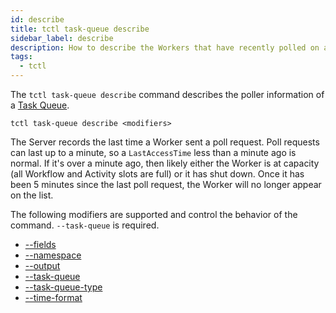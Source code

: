 ```yaml
---
id: describe
title: tctl task-queue describe
sidebar_label: describe
description: How to describe the Workers that have recently polled on a Task Queue using tctl.
tags:
  - tctl
---
```


The `tctl task-queue describe` command describes the poller information of a [Task Queue](/concepts/what-is-a-task-queue).

`tctl task-queue describe <modifiers>`

The Server records the last time a Worker sent a poll request.
Poll requests can last up to a minute, so a `LastAccessTime` less than a minute ago is normal.
If it's over a minute ago, then likely either the Worker is at capacity (all Workflow and Activity slots are full) or it has shut down.
Once it has been 5 minutes since the last poll request, the Worker will no longer appear on the list.

The following modifiers are supported and control the behavior of the command.
`--task-queue` is required.

- [--fields](/temporal-cli/modifiers#--fields)
- [--namespace](/temporal-cli/modifiers#--namespace)
- [--output](/temporal-cli/modifiers#--output)
- [--task-queue](/temporal-cli/modifiers#--task-queue)
- [--task-queue-type](/temporal-cli/modifiers#--task-queue-type)
- [--time-format](/temporal-cli/modifiers#--time-format)

